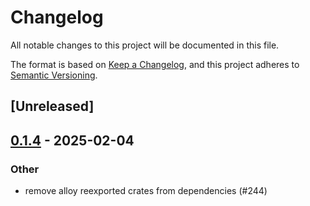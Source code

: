 # Changelog

All notable changes to this project will be documented in this file.

The format is based on [Keep a Changelog](https://keepachangelog.com/en/1.0.0/),
and this project adheres to [Semantic Versioning](https://semver.org/spec/v2.0.0.html).

## [Unreleased]

## [0.1.4](https://github.com/Layr-Labs/eigensdk-rs/compare/eigen-signer-v0.1.3...eigen-signer-v0.1.4) - 2025-02-04

### Other

- remove alloy reexported crates from dependencies (#244)
